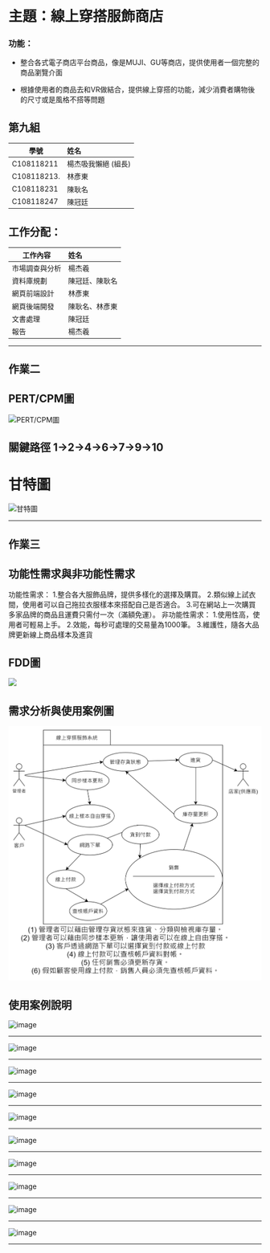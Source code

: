 # 主題：線上穿搭服飾商店

### 功能：
* 整合各式電子商店平台商品，像是MUJI、GU等商店，提供使用者一個完整的商品瀏覽介面

* 根據使用者的商品去和VR做結合，提供線上穿搭的功能，減少消費者購物後的尺寸或是風格不搭等問題 


## 第九組
學號          |  姓名
------------|:-----
C108118211  | 楊杰吸我懶絕 (組長)
C108118213. | 林彥東
C108118231  | 陳耿名
C108118247  | 陳冠廷

## 工作分配：
工作內容          |  姓名
-------------|:-----
市場調查與分析 | 楊杰羲
資料庫規劃     | 陳冠廷、陳耿名
網頁前端設計   | 林彥東
網頁後端開發   | 陳耿名、林彥東
文書處理      | 陳冠廷
報告        | 楊杰羲
***
## 作業二

## PERT/CPM圖
![PERT/CPM圖](https://user-images.githubusercontent.com/91524910/136918398-93905f01-4cdd-4d01-a3c2-c25d4b42815b.jpg)
## 關鍵路徑 1->2->4->6->7->9->10
# 甘特圖
![甘特圖](https://user-images.githubusercontent.com/91524910/136913029-52850f91-a993-4df5-b0c4-fddc25f2d3fb.JPG)
***
## 作業三

## 功能性需求與非功能性需求
功能性需求：
1.整合各大服飾品牌，提供多樣化的選擇及購買。
2.類似線上試衣間，使用者可以自己拖拉衣服樣本來搭配自己是否適合。
3.可在網站上一次購買多家品牌的商品且運費只需付一次（滿額免運）。
非功能性需求：
1.使用性高，使用者可輕易上手。
2.效能，每秒可處理的交易量為1000筆。
3.維護性，隨各大品牌更新線上商品樣本及進貨

## FDD圖
![](FDD圖.png)

## 需求分析與使用案例圖
![](使用案例圖.png)

## 使用案例說明
![image](https://user-images.githubusercontent.com/91523666/138644212-4bdfe2d0-7e0e-4764-86b2-ea9e12f17c89.png "管理存貨狀態")
***
![image](https://user-images.githubusercontent.com/91523666/138644304-54c97c65-aa29-4e66-84b3-2e45d6a0bc62.png "同步樣本更新")
***
![image](https://user-images.githubusercontent.com/91523666/138655082-da4e8405-09f6-4206-a1a8-d89606aaafa1.png "線上樣本自由穿搭")
***
![image](https://user-images.githubusercontent.com/91523666/138655181-2bb73f56-ebbd-4ed5-bf2b-4ab32bf28a1d.png "網路下單")
***
![image](https://user-images.githubusercontent.com/91523666/138655272-7f0c26c2-56a5-45a6-9fb3-077432442cc2.png "線上付款")
***
![image](https://user-images.githubusercontent.com/91523666/138655353-66ef2912-5412-4b4a-aa7d-43e77f4580fc.png "查核帳戶資料")
***
![image](https://user-images.githubusercontent.com/91523666/138655436-664d464d-3ce8-46ad-a423-a509d35317e9.png "貨到付款")
***
![image](https://user-images.githubusercontent.com/91523666/138655512-b89affe5-c46c-467f-a568-1a36be53cf8f.png "銷售")
***
![image](https://user-images.githubusercontent.com/91523666/138655565-21b4d6a7-465a-4827-a619-fb339f7f2bd9.png "庫存量更新")
***
![image](https://user-images.githubusercontent.com/91523666/138655672-c796afa8-436f-4660-861c-69ad708d0985.png "進貨")
***

